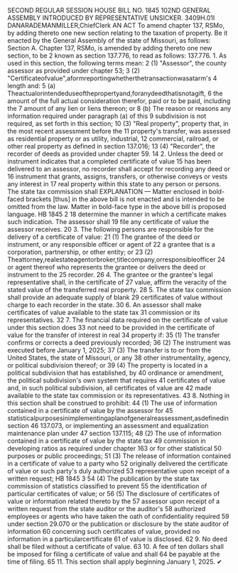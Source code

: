 SECOND REGULAR SESSION
HOUSE BILL NO. 1845
102ND GENERAL ASSEMBLY
INTRODUCED BY REPRESENTATIVE UNSICKER.
3409H.01I DANARADEMANMILLER,ChiefClerk
AN ACT
To amend chapter 137, RSMo, by adding thereto one new section relating to the taxation of
property.
Be it enacted by the General Assembly of the state of Missouri, as follows:
Section A. Chapter 137, RSMo, is amended by adding thereto one new section, to be
2 known as section 137.776, to read as follows:
137.776. 1. As used in this section, the following terms mean:
2 (1) "Assessor", the county assessor as provided under chapter 53;
3 (2) "Certificateofvalue",aformreportingwhetherthetransactionwasatarm's
4 length and:
5 (a) Theactualorintendeduseofthepropertyand,foranydeedthatisnotagift,
6 the amount of the full actual consideration therefor, paid or to be paid, including the
7 amount of any lien or liens thereon; or
8 (b) The reason or reasons any information required under paragraph (a) of this
9 subdivision is not required, as set forth in this section;
10 (3) "Real property", property that, in the most recent assessment before the
11 property's transfer, was assessed as residential property or as utility, industrial,
12 commercial, railroad, or other real property as defined in section 137.016;
13 (4) "Recorder", the recorder of deeds as provided under chapter 59.
14 2. Unless the deed or instrument indicates that a completed certificate of value
15 has been delivered to an assessor, no recorder shall accept for recording any deed or
16 instrument that grants, assigns, transfers, or otherwise conveys or vests any interest in
17 real property within this state to any person or persons. The state tax commission shall
EXPLANATION — Matter enclosed in bold-faced brackets [thus] in the above bill is not enacted and is
intended to be omitted from the law. Matter in bold-face type in the above bill is proposed language.
HB 1845 2
18 determine the manner in which a certificate makes such indication. The assessor shall
19 file any certificate of value the assessor receives.
20 3. The following persons are responsible for the delivery of a certificate of value:
21 (1) The grantee of the deed or instrument, or any responsible officer or agent of
22 a grantee that is a corporation, partnership, or other entity; or
23 (2) Theattorney,realestateagentorbroker,titlecompany,orresponsibleofficer
24 or agent thereof who represents the grantee or delivers the deed or instrument to the
25 recorder.
26 4. The grantee or the grantee's legal representative shall, in the certificate of
27 value, affirm the veracity of the stated value of the transferred real property.
28 5. The state tax commission shall provide an adequate supply of blank
29 certificates of value without charge to each recorder in the state.
30 6. An assessor shall make certificates of value available to the state tax
31 commission or its representatives.
32 7. The financial data required on the certificate of value under this section does
33 not need to be provided in the certificate of value for the transfer of interest in real
34 property if:
35 (1) The transfer confirms or corrects a deed previously recorded;
36 (2) The instrument was executed before January 1, 2025;
37 (3) The transfer is to or from the United States, the state of Missouri, or any
38 other instrumentality, agency, or political subdivision thereof; or
39 (4) The property is located in a political subdivision that has established, by
40 ordinance or amendment, the political subdivision's own system that requires
41 certificates of value and, in such political subdivision, all certificates of value are
42 made available to the state tax commission or its representatives.
43 8. Nothing in this section shall be construed to prohibit:
44 (1) The use of information contained in a certificate of value by the assessor for
45 statisticalpurposesinimplementingaplanofgeneralreassessment,asdefinedinsection
46 137.073, or implementing an assessment and equalization maintenance plan under
47 section 137.115;
48 (2) The use of information contained in a certificate of value by the state tax
49 commission in developing ratios as required under chapter 163 or for other statistical
50 purposes or public proceedings;
51 (3) The release of information contained in a certificate of value to a party who
52 originally delivered the certificate of value or such party's duly authorized
53 representative upon receipt of a written request;
HB 1845 3
54 (4) The publication by the state tax commission of statistics classified to prevent
55 the identification of particular certificates of value; or
56 (5) The disclosure of certificates of value or information related thereto by the
57 assessor upon receipt of a written request from the state auditor or the auditor's
58 authorized employees or agents who have taken the oath of confidentiality required
59 under section 29.070 or the publication or disclosure by the state auditor of information
60 concerning such certificates of value, provided no information in a particularcertificate
61 of value is disclosed.
62 9. No deed shall be filed without a certificate of value.
63 10. A fee of ten dollars shall be imposed for filing a certificate of value and shall
64 be payable at the time of filing.
65 11. This section shall apply beginning January 1, 2025.
✔